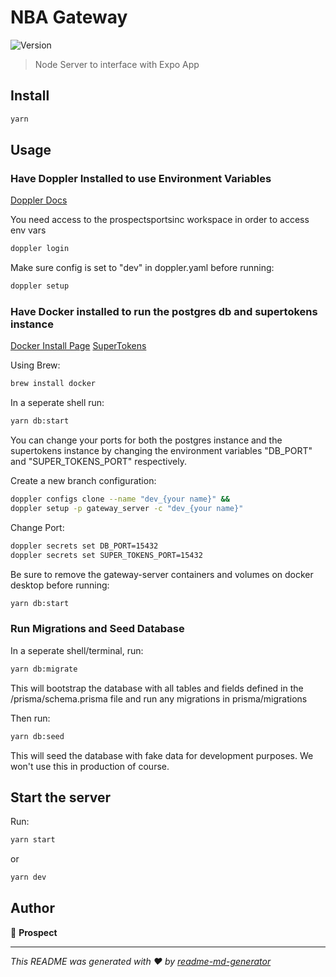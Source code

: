 # NBA Gateway

![Version](https://img.shields.io/badge/version-1.0.0-blue.svg?cacheSeconds=2592000)

> Node Server to interface with Expo App

## Install

```sh
yarn
```

## Usage

### Have Doppler Installed to use Environment Variables

[Doppler Docs](https://docs.doppler.com/docs)

You need access to the prospectsportsinc workspace in order to access env vars

```sh
doppler login
```

Make sure config is set to "dev" in doppler.yaml before running:

```sh
doppler setup
```

### Have Docker installed to run the postgres db and supertokens instance

[Docker Install Page](https://www.docker.com)
[SuperTokens](https://supertokens.com)

Using Brew:

```sh
brew install docker

```

In a seperate shell run:

```sh
yarn db:start
```

You can change your ports for both the postgres instance
and the supertokens instance by changing the environment
variables "DB_PORT" and "SUPER_TOKENS_PORT" respectively.

Create a new branch configuration:

```sh
doppler configs clone --name "dev_{your name}" && 
doppler setup -p gateway_server -c "dev_{your name}"
```

Change Port:

```sh
doppler secrets set DB_PORT=15432
doppler secrets set SUPER_TOKENS_PORT=15432
```

Be sure to remove the gateway-server containers and volumes on docker desktop
before running:

```sh
yarn db:start
```

### Run Migrations and Seed Database

In a seperate shell/terminal, run:

```sh
yarn db:migrate
```

This will bootstrap the database with all tables and fields
defined in the /prisma/schema.prisma file and run any migrations
in prisma/migrations

Then run:

```sh
yarn db:seed
```

This will seed the database with fake data for development purposes.
We won't use this in production of course.

## Start the server

Run:

```sh
yarn start
```

or

```sh
yarn dev
```

## Author

👤 **Prospect**

***
_This README was generated with ❤️ by [readme-md-generator](https://github.com/kefranabg/readme-md-generator)_
